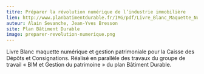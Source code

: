 ```yaml
---
titre: Préparer la révolution numérique de l’industrie immobilière
lien: http://www.planbatimentdurable.fr/IMG/pdf/Livre_Blanc_Maquette_Numerique_mai2014_PDD_bassedef-v1.pdf
auteur: Alain Sevanche, Jean-Yves Bresson
site: Plan Bâtiment Durable
image: preparer-revolution-numerique.png
---
```


Livre Blanc maquette numérique et gestion patrimoniale pour la Caisse des Dépôts et Consignations. Réalisé en parallèle des travaux du groupe de travail « BIM et Gestion du patrimoine » du plan Bâtiment Durable.
